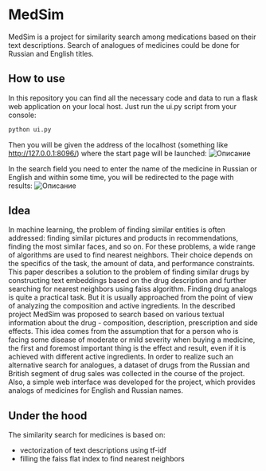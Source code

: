 # MedSim
MedSim is a project for similarity search among medications based on their text descriptions. Search of analogues of medicines could be done for Russian and English titles.

## How to use
In this repository you can find all the necessary code and data to run a flask web application on your local host. Just run the ui.py script from your console:
```sh
python ui.py
```

Then you will be given the address of the localhost (something like http://127.0.0.1:8096/) where the start page will be launched:
![Описание](https://github.com/ulfam/medsim/blob/main/homepage.png)


In the search field you need to enter the name of the medicine in Russian or English and within some time, you will be redirected to the page with results:
![Описание](https://github.com/ulfam/medsim/blob/main/resultpage.png)

## Idea

In machine learning, the problem of finding similar entities is often addressed: finding similar pictures and products in recommendations, finding the most similar faces, and so on. For these problems, a wide range of algorithms are used to find nearest neighbors. Their choice depends on the specifics of the task, the amount of data, and performance constraints. This paper describes a solution to the problem of finding similar drugs by constructing text embeddings based on the drug description and further searching for nearest neighbors using faiss algorithm. Finding drug analogs is quite a practical task. But it is usually approached from the point of view of analyzing the composition and active ingredients. In the described project MedSim was proposed to search based on various textual information about the drug - composition, description, prescription and side effects. This idea comes from the assumption that for a person who is facing some disease of moderate or mild severity when buying a medicine, the first and foremost important thing is the effect and result, even if it is achieved with different active ingredients. In order to realize such an alternative search for analogues, a dataset of drugs from the Russian and British segment of drug sales was collected in the course of the project. Also, a simple web interface was developed for the project, which provides analogs of medicines for English and Russian names.

## Under the hood
The similarity search for medicines is based on:
- vectorization of text descriptions using tf-idf
- filling the faiss flat index to find nearest neighbors
